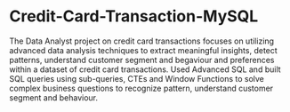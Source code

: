 # Credit-Card-Transaction-MySQL
The Data Analyst project on credit card transactions focuses on utilizing advanced data analysis techniques to extract meaningful insights, detect patterns, understand customer segment and begaviour and preferences within a dataset of credit card transactions.
Used Advanced SQL and built SQL queries using sub-queries, CTEs and Window Functions to solve complex business questions to recognize pattern, understand customer segment and behaviour.
